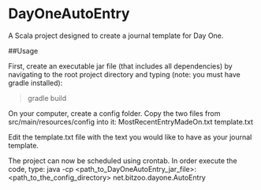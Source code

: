 DayOneAutoEntry
===============

A Scala project designed to create a journal template for Day One.

##Usage

First, create an executable jar file (that includes all dependencies) by navigating to the root project directory and typing (note: you must have gradle installed):
> gradle build

On your computer, create a config folder.  Copy the two files from src/main/resources/config into it:
MostRecentEntryMadeOn.txt
template.txt

Edit the template.txt file with the text you would like to have as your journal template.

The project can now be scheduled using crontab.  In order execute the code, type:
java -cp <path_to_DayOneAutoEntry_jar_file>:<path_to_the_config_directory> net.bitzoo.dayone.AutoEntry